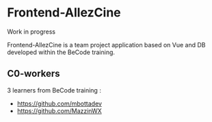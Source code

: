 # Frontend-AllezCine  
Work in progress

Frontend-AllezCine is a team project application based on Vue and DB developed within the BeCode training.  

## C0-workers  
3 learners from BeCode training :  
* https://github.com/mbottadev  
* https://github.com/MazzinWX  



